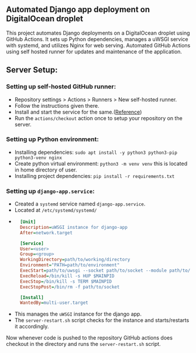 ## Automated Django app deployment on DigitalOcean droplet

This project automates Django deployments on a DigitalOcean droplet using GitHub Actions. It sets up Python dependencies, manages a uWSGI service with systemd, and utilizes Nginx for web serving. Automated GitHub Actions using self hosted runner for updates and maintenance of the application.

## Server Setup:

### Setting up self-hosted GitHub runner:
- Repository settings > Actions > Runners > New self-hosted runner.
- Follow the instructions given there.
- Install and start the service for the same.([Reference](https://docs.github.com/en/actions/hosting-your-own-runners/managing-self-hosted-runners/configuring-the-self-hosted-runner-application-as-a-service))
- Run the `actions/checkout` action once to setup your repository on the server.

### Setting up Python environment:
- Installing dependencies: ```sudo apt install -y python3 python3-pip python3-venv nginx```
- Create python virtual environment: ```python3 -m venv venv``` this is located in home directory of user.
- Installing project dependencies: ```pip install -r requirements.txt```

### Setting up `django-app.service`:
- Created a `systemd` service named `django-app.service`.
- Located at `/etc/systemd/systemd/`
- ```ini
    [Unit]
    Description=uWSGI instance for django-app
    After=network.target

    [Service]
    User=<user>
    Group=<group>
    WorkingDirectory=path/to/working/directory
    Environment="PATH=path/to/environment"
    ExecStart=path/to/uwsgi --socket path/to/socket --module path/to/<app_name>.wsgi
    ExecReload=/bin/kill -s HUP $MAINPID
    ExecStop=/bin/kill -s TERM $MAINPID
    ExecStopPost=/bin/rm -f path/to/socket

    [Install]
    WantedBy=multi-user.target
    ```
- This manages the `uWSGI` instance for the django app.
- The `server-restart.sh` script checks for the instance and starts/restarts it accordingly.

Now whenever code is pushed to the repository GitHub actions does checkout in the directory and runs the `server-restart.sh` script.
